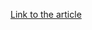 [Link to the article](https://volexity.com/blog/2019/09/02/digital-crackdown-large-scale-surveillance-and-exploitation-of-uyghurs/)
